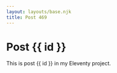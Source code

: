 ```yaml
---
layout: layouts/base.njk
title: Post 469
---
```


# Post {{ id }}

This is post {{ id }} in my Eleventy project.

